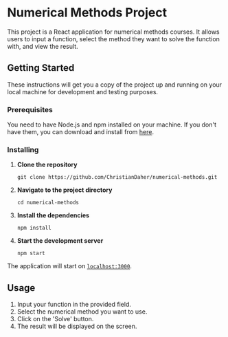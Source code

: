 # Numerical Methods Project

This project is a React application for numerical methods courses. It allows users to input a function, select the method they want to solve the function with, and view the result.

## Getting Started

These instructions will get you a copy of the project up and running on your local machine for development and testing purposes.

### Prerequisites

You need to have Node.js and npm installed on your machine. If you don't have them, you can download and install from [here](https://nodejs.org/en/download/).

### Installing

1. **Clone the repository**

   ```
   git clone https://github.com/ChristianDaher/numerical-methods.git
   ```

2. **Navigate to the project directory**

   ```
   cd numerical-methods
   ```

2. **Install the dependencies**

   ```
   npm install
   ```


2. **Start the development server**

   ```
   npm start
   ```

The application will start on [`localhost:3000`](http://localhost:3000).

## Usage

1. Input your function in the provided field.
2. Select the numerical method you want to use.
3. Click on the 'Solve' button.
4. The result will be displayed on the screen.